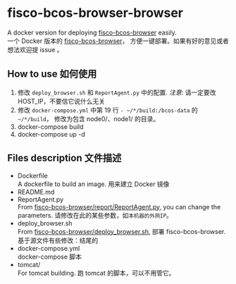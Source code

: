 # fisco-bcos-browser-browser

A docker version for deploying [fisco-bcos-browser](https://github.com/FISCO-BCOS/fisco-bcos-browser) easily.\
一个 Docker 版本的 [fisco-bcos-browser](https://github.com/FISCO-BCOS/fisco-bcos-browser)， 方便一键部署。如果有好的意见或者想法欢迎提 issue 。

## How to use 如何使用

1. 修改 `deploy_browser.sh` 和 `ReportAgent.py` 中的配置. *注意*: 请一定要改 HOST_IP，不要信它说什么无关
2. 修改 `docker-compose.yml` 中第 19 行 `- ~/*/build:/bcos-data` 的 `~/*/build`， 修改为包含 node0/、node1/ 的目录。
3. docker-compose build
4. docker-compose up -d

## Files description 文件描述

* Dockerfile \
  A dockerfile to build an image. 用来建立 Docker 镜像
* README.md
* ReportAgent.py \
  From [fisco-bcos-browser/report/ReportAgent.py](https://github.com/FISCO-BCOS/fisco-bcos-browser/blob/master/report/ReportAgent.py), you can change the parameters. 请修改在此的某些参数，如`本机器的外网IP`。
* deploy_browser.sh \
  From [fisco-bcos-browser/deploy_browser.sh](https://github.com/FISCO-BCOS/fisco-bcos-browser/blob/master/deploy_browser.sh), 部署 fisco-bcos-browser. 基于源文件有些修改：结尾的
* docker-compose.yml \
  docker-compose 脚本
* tomcat/ \
  For tomcat building. 跑 tomcat 的脚本，可以不用管它。

